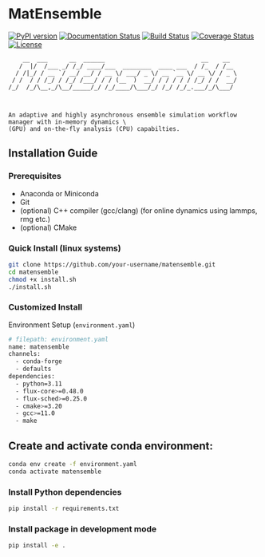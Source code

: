   # MatEnsemble

[![PyPI version](https://badge.fury.io/py/matensemble.svg)](https://badge.fury.io/py/matensemble)
[![Documentation Status](https://readthedocs.org/projects/matensemble/badge/?version=latest)](https://matensemble.readthedocs.io/en/latest/?badge=latest)
[![Build Status](https://github.com/username/matensemble/workflows/Build/badge.svg)](https://github.com/username/matensemble/actions)
[![Coverage Status](https://coveralls.io/repos/github/username/matensemble/badge.svg?branch=main)](https://coveralls.io/github/username/matensemble?branch=main)
[![License](https://img.shields.io/badge/License-BSD%203--Clause-blue.svg)](https://opensource.org/licenses/BSD-3-Clause)

```ascii
    __  ___      __  ______                           __    __     
   /  |/  /___ _/ /_/ ____/___  ________  ____ ___  / /_  / /__  
  / /|_/ / __ `/ __/ __/ / __ \/ ___/ _ \/ __ `__ \/ __ \/ / _ \ 
 / /  / / /_/ / /_/ /___/ / / (__  )  __/ / / / / / /_/ / /  __/ 
/_/  /_/\__,_/\__/_____/_/ /_/____/\___/_/ /_/ /_/_.___/_/\___/  



An adaptive and highly asynchronous ensemble simulation workflow manager with in-memory dynamics \
(GPU) and on-the-fly analysis (CPU) capabilties.
```

## Installation Guide

### Prerequisites
- Anaconda or Miniconda
- Git
- (optional) C++ compiler (gcc/clang) (for online dynamics using lammps, rmg etc.)
- (optional) CMake

### Quick Install (linux systems)
```bash
git clone https://github.com/your-username/matensemble.git
cd matensemble
chmod +x install.sh
./install.sh
```
### Customized Install
Environment Setup (`environment.yaml`)

```bash
# filepath: environment.yaml
name: matensemble
channels:
  - conda-forge
  - defaults
dependencies:
  - python=3.11
  - flux-core>=0.48.0
  - flux-sched>=0.25.0
  - cmake>=3.20
  - gcc>=11.0
  - make
  ```

## Create and activate conda environment:
```bash
conda env create -f environment.yaml
conda activate matensemble
```

### Install Python dependencies
```bash
pip install -r requirements.txt
```
### Install package in development mode
```bash
pip install -e .
```

